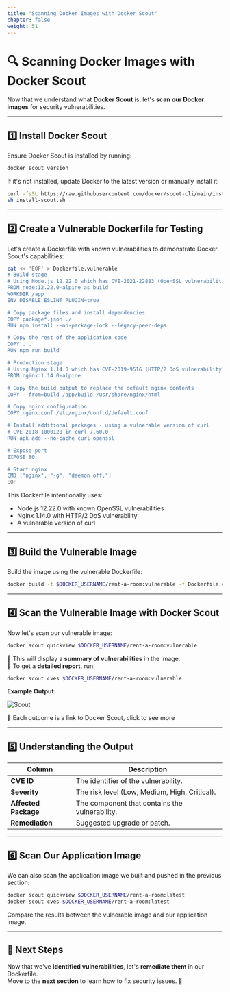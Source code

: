 ```yaml
---
title: "Scanning Docker Images with Docker Scout"
chapter: false
weight: 51
---
```


# 🔍 Scanning Docker Images with Docker Scout

Now that we understand what **Docker Scout** is, let's **scan our Docker images** for security vulnerabilities.

---

## **1️⃣ Install Docker Scout**

Ensure Docker Scout is installed by running:

```bash
docker scout version
```

If it's not installed, update Docker to the latest version or manually install it:

```bash
curl -fsSL https://raw.githubusercontent.com/docker/scout-cli/main/install.sh -o install-scout.sh
sh install-scout.sh
```

---

## **2️⃣ Create a Vulnerable Dockerfile for Testing**

Let's create a Dockerfile with known vulnerabilities to demonstrate Docker Scout's capabilities:

```bash
cat << 'EOF' > Dockerfile.vulnerable
# Build stage
# Using Node.js 12.22.0 which has CVE-2021-22883 (OpenSSL vulnerabilities)
FROM node:12.22.0-alpine as build
WORKDIR /app
ENV DISABLE_ESLINT_PLUGIN=true

# Copy package files and install dependencies
COPY package*.json ./
RUN npm install --no-package-lock --legacy-peer-deps

# Copy the rest of the application code
COPY . .
RUN npm run build

# Production stage
# Using Nginx 1.14.0 which has CVE-2019-9516 (HTTP/2 DoS vulnerability)
FROM nginx:1.14.0-alpine

# Copy the build output to replace the default nginx contents
COPY --from=build /app/build /usr/share/nginx/html

# Copy nginx configuration
COPY nginx.conf /etc/nginx/conf.d/default.conf

# Install additional packages - using a vulnerable version of curl
# CVE-2018-1000120 in curl 7.60.0
RUN apk add --no-cache curl openssl

# Expose port
EXPOSE 80

# Start nginx
CMD ["nginx", "-g", "daemon off;"]
EOF
```

This Dockerfile intentionally uses:

- Node.js 12.22.0 with known OpenSSL vulnerabilities
- Nginx 1.14.0 with HTTP/2 DoS vulnerability
- A vulnerable version of curl

---

## **3️⃣ Build the Vulnerable Image**

Build the image using the vulnerable Dockerfile:

```bash
docker build -t $DOCKER_USERNAME/rent-a-room:vulnerable -f Dockerfile.vulnerable .
```

---

## **4️⃣ Scan the Vulnerable Image with Docker Scout**

Now let's scan our vulnerable image:

```bash
docker scout quickview $DOCKER_USERNAME/rent-a-room:vulnerable
```

🔹 This will display a **summary of vulnerabilities** in the image.  
🔹 To get a **detailed report**, run:

```bash
docker scout cves $DOCKER_USERNAME/rent-a-room:vulnerable
```

**Example Output:**

![Scout](/images/Detailedscout.png)

🔹 Each outcome is a link to Docker Scout, click to see more

---

## **5️⃣ Understanding the Output**

| Column               | Description                                    |
| -------------------- | ---------------------------------------------- |
| **CVE ID**           | The identifier of the vulnerability.           |
| **Severity**         | The risk level (Low, Medium, High, Critical).  |
| **Affected Package** | The component that contains the vulnerability. |
| **Remediation**      | Suggested upgrade or patch.                    |

---

## **6️⃣ Scan Our Application Image**

We can also scan the application image we built and pushed in the previous section:

```bash
docker scout quickview $DOCKER_USERNAME/rent-a-room:latest
docker scout cves $DOCKER_USERNAME/rent-a-room:latest
```

Compare the results between the vulnerable image and our application image.

---

## **📌 Next Steps**

Now that we've **identified vulnerabilities**, let's **remediate them** in our Dockerfile.  
Move to the **next section** to learn how to fix security issues. 🚀
